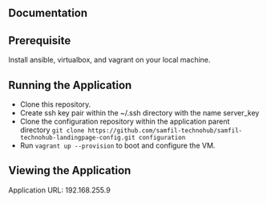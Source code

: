 ## Documentation
Prerequisite
---
Install ansible, virtualbox, and vagrant on your local machine.

Running the Application
---
- Clone this repository.
- Create ssh key pair within the ~/.ssh directory with the name server_key
- Clone the configuration repository within the application parent directory `git clone https://github.com/samfil-technohub/samfil-technohub-landingpage-config.git configuration`
- Run `vagrant up --provision` to boot and configure the VM.

Viewing the Application
---
Application URL: 192.168.255.9